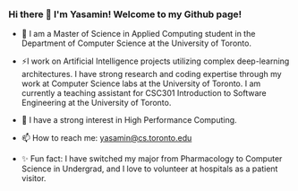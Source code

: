 ### Hi there 👋 I'm Yasamin! Welcome to my Github page!

- 🌱 I am a Master of Science in Applied Computing student in the Department of Computer Science at the University of Toronto. 

- ⚡I work on Artificial Intelligence projects utilizing complex deep-learning architectures. I have strong research and coding expertise through my work at Computer Science labs at the University of Toronto.  I am currently a teaching assistant for CSC301 Introduction to Software Engineering at the University of Toronto.
-  🚀 I have a strong interest in High Performance Computing.
- 📫 How to reach me: yasamin@cs.toronto.edu
- ✨ Fun fact: I have switched my major from Pharmacology to Computer Science in Undergrad, and I love to volunteer at hospitals as a patient visitor.

